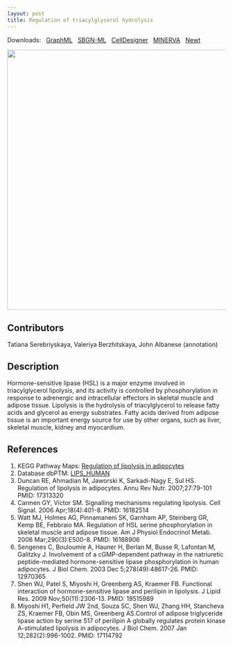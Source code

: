 ```yaml
---
layout: post
title: Regulation of triacylglycerol hydrolysis
---
```


Downloads: &nbsp; 
[GraphML](../downloads/F015-tag.graphml) &nbsp;
[SBGN-ML](../downloads/F015-tag-SBGNv02.sbgn) &nbsp;
[CellDesigner](../downloads/model_F015-1.xml) &nbsp;
[MINERVA](https://mreg.elixir-luxembourg.org/minerva/index.xhtml?id=F015-1 ) &nbsp;
[Newt](http://web.newteditor.org/?URL=https://metabolismregulation.github.io/downloads/F015-tag-SBGNv02.sbgn ) &nbsp;
<p align="middle"><a href="/tag/"><img id="image" src="/downloads/F015-tag.png" width="600"/></a></p>

## Contributors

Tatiana Serebriyskaya, Valeriya Berzhitskaya, John Albanese (annotation)

## Description

Hormone-sensitive lipase (HSL) is a major enzyme involved in triacylglycerol lipolysis, and its activity is controlled by phosphorylation in response to adrenergic and intracellular effectors in skeletal muscle and adipose tissue. Lipolysis is the hydrolysis of triacylglycerol to release fatty acids and glycerol as energy substrates. Fatty acids derived from adipose tissue is an important energy source for use by other organs, such as liver, skeletal muscle, kidney and myocardium.

## References

1. KEGG Pathway Maps: [Regulation of lipolysis in adipocytes](http://www.genome.jp/kegg-bin/show_pathway?map=hsa04923&show_description=show)
1. Database dbPTM: [LIPS_HUMAN](http://dbptm.mbc.nctu.edu.tw/search_result.php?search_type=db_id&swiss_id=LIPS_HUMAN#reference)
1. Duncan RE, Ahmadian M, Jaworski K, Sarkadi-Nagy E, Sul HS. Regulation of lipolysis in adipocytes. Annu Rev Nutr. 2007;27:79-101 PMID: 17313320
1. Carmen GY, Víctor SM. Signalling mechanisms regulating lipolysis. Cell Signal. 2006 Apr;18(4):401-8. PMID: 16182514 
1. Watt MJ, Holmes AG, Pinnamaneni SK, Garnham AP, Steinberg GR, Kemp BE, Febbraio MA. Regulation of HSL serine phosphorylation in skeletal muscle and adipose tissue. Am J Physiol Endocrinol Metab. 2006 Mar;290(3):E500-8. PMID: 16188906
1. Sengenes C, Bouloumie A, Hauner H, Berlan M, Busse R, Lafontan M, Galitzky J. Involvement of a cGMP-dependent pathway in the natriuretic peptide-mediated hormone-sensitive lipase phosphorylation in human adipocytes. J Biol Chem. 2003 Dec 5;278(49):48617-26. PMID: 12970365
1. Shen WJ, Patel S, Miyoshi H, Greenberg AS, Kraemer FB. Functional interaction of hormone-sensitive lipase and perilipin in lipolysis. J Lipid Res. 2009 Nov;50(11):2306-13. PMID: 19515989
1. Miyoshi H1, Perfield JW 2nd, Souza SC, Shen WJ, Zhang HH, Stancheva ZS, Kraemer FB, Obin MS, Greenberg AS.Control of adipose triglyceride lipase action by serine 517 of perilipin A globally regulates protein kinase A-stimulated lipolysis in adipocytes. J Biol Chem. 2007 Jan 12;282(2):996-1002. PMID: 17114792

